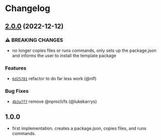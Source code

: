 # Changelog

## [2.0.0](https://github.com/npm/create-oss/compare/v1.1.0...v2.0.0) (2022-12-12)

### ⚠️ BREAKING CHANGES

* no longer copies files or runs commands, only sets up the package.json and informs the user to install the template package

### Features

* [`6d25781`](https://github.com/npm/create-oss/commit/6d2578112adcdb4c9dfc6a12b37e42eb5f7d17b8) refactor to do far less work (@nlf)

### Bug Fixes

* [`4b3a7f7`](https://github.com/npm/create-oss/commit/4b3a7f70a72ee5f54490c985715192fd16ca02d7) remove @npmcli/fs (@lukekarrys)

## 1.0.0

- first implementation. creates a package.json, copies files, and runs commands.

